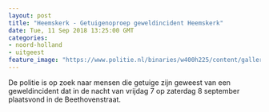 ```yaml
---
layout: post
title: "Heemskerk - Getuigenoproep geweldincident Heemskerk"
date: Tue, 11 Sep 2018 13:25:00 GMT
categories: 
- noord-holland 
- uitgeest 
feature_image: "https://www.politie.nl/binaries/w400h225/content/gallery/politie/nieuws/2018/juni/04-nh/2010-03-10-13h46m23.jpg"
---
```


De politie is op zoek naar mensen die getuige zijn geweest van een geweldincident dat in de nacht van vrijdag 7 op zaterdag 8 september plaatsvond in de Beethovenstraat.
